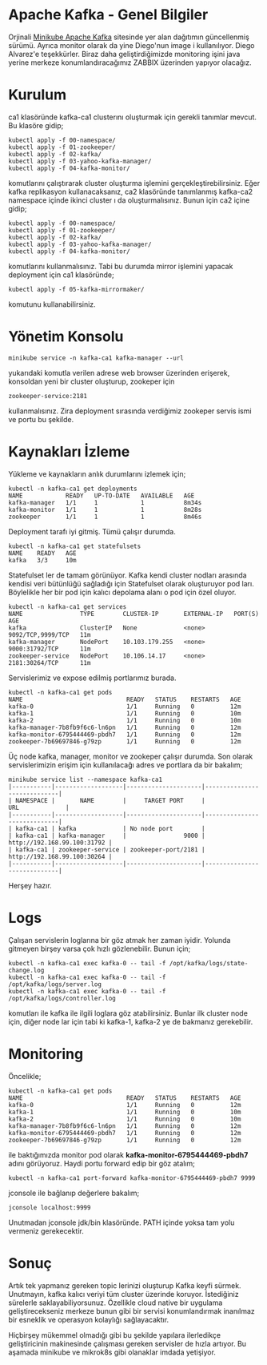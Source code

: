 # Apache Kafka - Genel Bilgiler

Orjinali [Minikube Apache Kafka](https://github.com/d1egoaz/minikube-kafka-cluster 'Minikube Apache Kafka') sitesinde yer alan dağıtımın güncellenmiş sürümü. Ayrıca monitor olarak da yine Diego'nun image i kullanılıyor. Diego Alvarez'e teşekkürler. Biraz daha geliştirdiğimizde monitoring işini java yerine merkeze konumlandıracağımız ZABBIX üzerinden yapıyor olacağız.

# Kurulum

ca1 klasöründe kafka-ca1 clusterını oluşturmak için gerekli tanımlar mevcut. Bu klasöre gidip;

```console
kubectl apply -f 00-namespace/
kubectl apply -f 01-zookeeper/
kubectl apply -f 02-kafka/
kubectl apply -f 03-yahoo-kafka-manager/
kubectl apply -f 04-kafka-monitor/
```
komutlarını çalıştırarak cluster oluşturma işlemini gerçekleştirebilirsiniz. Eğer kafka replikasyon kullanacaksanız, ca2 klasöründe tanımlanmış kafka-ca2 namespace içinde ikinci cluster ı da oluşturmalısınız. Bunun için ca2 içine gidip;
```console
kubectl apply -f 00-namespace/
kubectl apply -f 01-zookeeper/
kubectl apply -f 02-kafka/
kubectl apply -f 03-yahoo-kafka-manager/
kubectl apply -f 04-kafka-monitor/
```
komutlarını kullanmalısınız. Tabi bu durumda mirror işlemini yapacak deployment için ca1 klasöründe;
```console
kubectl apply -f 05-kafka-mirrormaker/
```
komutunu kullanabilirsiniz.

# Yönetim Konsolu

```console
minikube service -n kafka-ca1 kafka-manager --url
```
yukarıdaki komutla verilen adrese web browser üzerinden erişerek, konsoldan yeni bir cluster oluşturup, zookeper için 
```console
zookeeper-service:2181
```
kullanmalısınız. Zira deployment sırasında verdiğimiz zookeper servis ismi ve portu bu şekilde.

# Kaynakları İzleme

Yükleme ve kaynakların anlık durumlarını izlemek için;

```console
kubectl -n kafka-ca1 get deployments
NAME            READY   UP-TO-DATE   AVAILABLE   AGE
kafka-manager   1/1     1            1           8m34s
kafka-monitor   1/1     1            1           8m28s
zookeeper       1/1     1            1           8m46s
```
Deployment tarafı iyi gitmiş. Tümü çalışır durumda.
```console
kubectl -n kafka-ca1 get statefulsets
NAME    READY   AGE
kafka   3/3     10m
```
Statefulset ler de tamam görünüyor. Kafka kendi cluster nodları arasında kendisi veri bütünlüğü sağladığı için Statefulset olarak oluşturuyor pod ları. Böylelikle her bir pod için kalıcı depolama alanı o pod için özel oluyor.
```console
kubectl -n kafka-ca1 get services
NAME                TYPE        CLUSTER-IP       EXTERNAL-IP   PORT(S)             AGE
kafka               ClusterIP   None             <none>        9092/TCP,9999/TCP   11m
kafka-manager       NodePort    10.103.179.255   <none>        9000:31792/TCP      11m
zookeeper-service   NodePort    10.106.14.17     <none>        2181:30264/TCP      11m
```
Servislerimiz ve expose edilmiş portlarımız burada.
```console
kubectl -n kafka-ca1 get pods
NAME                             READY   STATUS    RESTARTS   AGE
kafka-0                          1/1     Running   0          12m
kafka-1                          1/1     Running   0          10m
kafka-2                          1/1     Running   0          10m
kafka-manager-7b8fb9f6c6-ln6pn   1/1     Running   0          12m
kafka-monitor-6795444469-pbdh7   1/1     Running   0          12m
zookeeper-7b69697846-g79zp       1/1     Running   0          12m
```
Üç node kafka, manager, monitor ve zookeper çalışır durumda. Son olarak servislerimizin erişim için kullanılacağı adres ve portlara da bir bakalım;
```console
minikube service list --namespace kafka-ca1
|-----------|-------------------|---------------------|-----------------------------|
| NAMESPACE |       NAME        |     TARGET PORT     |             URL             |
|-----------|-------------------|---------------------|-----------------------------|
| kafka-ca1 | kafka             | No node port        |
| kafka-ca1 | kafka-manager     |                9000 | http://192.168.99.100:31792 |
| kafka-ca1 | zookeeper-service | zookeeper-port/2181 | http://192.168.99.100:30264 |
|-----------|-------------------|---------------------|-----------------------------|
```
Herşey hazır. 

# Logs
Çalışan servislerin loglarına bir göz atmak her zaman iyidir. Yolunda gitmeyen birşey varsa çok hızlı gözlenebilir. Bunun için;

```console
kubectl -n kafka-ca1 exec kafka-0 -- tail -f /opt/kafka/logs/state-change.log
kubectl -n kafka-ca1 exec kafka-0 -- tail -f /opt/kafka/logs/server.log
kubectl -n kafka-ca1 exec kafka-0 -- tail -f /opt/kafka/logs/controller.log
```
komutları ile kafka ile ilgili loglara göz atabilirsiniz. Bunlar ilk cluster node için, diğer node lar için tabi ki kafka-1, kafka-2 ye de bakmanız gerekebilir.

# Monitoring

Öncelikle;
```console
kubectl -n kafka-ca1 get pods
NAME                             READY   STATUS    RESTARTS   AGE
kafka-0                          1/1     Running   0          12m
kafka-1                          1/1     Running   0          10m
kafka-2                          1/1     Running   0          10m
kafka-manager-7b8fb9f6c6-ln6pn   1/1     Running   0          12m
kafka-monitor-6795444469-pbdh7   1/1     Running   0          12m
zookeeper-7b69697846-g79zp       1/1     Running   0          12m
```
ile baktığımızda monitor pod olarak **kafka-monitor-6795444469-pbdh7** adını görüyoruz. Haydi portu forward edip bir göz atalım;

```console
kubectl -n kafka-ca1 port-forward kafka-monitor-6795444469-pbdh7 9999
```
jconsole ile bağlanıp değerlere bakalım;
```console
jconsole localhost:9999
```
Unutmadan jconsole jdk/bin klasöründe. PATH içinde yoksa tam yolu vermeniz gerekecektir.
# Sonuç
Artık tek yapmanız gereken topic lerinizi oluşturup Kafka keyfi sürmek. Unutmayın, kafka kalıcı veriyi tüm cluster üzerinde koruyor. İstediğiniz sürelerle saklayabiliyorsunuz. Özellikle cloud native bir uygulama geliştirecekseniz merkeze bunun gibi bir servisi konumlandırmak inanılmaz bir esneklik ve operasyon kolaylığı sağlayacaktır. 

Hiçbirşey mükemmel olmadığı gibi bu şekilde yapılara ilerledikçe geliştiricinin makinesinde çalışması gereken servisler de hızla artıyor. Bu aşamada minikube ve mikrok8s gibi olanaklar imdada yetişiyor.